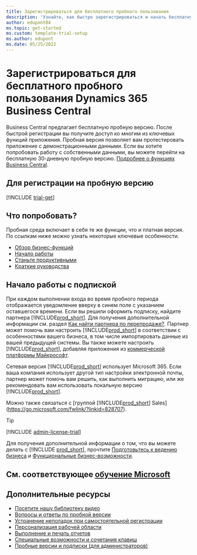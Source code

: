 ```yaml
---
title: Зарегистрироваться для бесплатного пробного пользования
description: 'Узнайте, как быстро зарегистрироваться и начать бесплатную пробную версию Dynamics 365 Business Central. Исследуйте приложение с помощью руководств и видео, и найти больше ресурсов для обучения.'
author: edupont04
ms.topic: get-started
ms.custom: template-trial-setup
ms.author: edupont
ms.date: 05/25/2022
---
```


# <a name="sign-up-for-a-free-dynamics-365-business-central-trial" />Зарегистрироваться для бесплатного пробного пользования Dynamics 365 Business Central

Business Central предлагает бесплатную пробную версию. После быстрой регистрации вы получите доступ ко многим из ключевых функций приложения. Пробная версия позволяет вам протестировать приложение с демонстрационными данными. Если вы хотите попробовать работу с собственными данными, вы можете перейти на бесплатную 30-дневную пробную версию. [Подробнее о функциях Business Central](across-business-functionality.md).  

## <a name="to-sign-up-for-the-trial" />Для регистрации на пробную версию

[!INCLUDE [trial-get](includes/trial-get.md)]

## <a name="what-to-try" />Что попробовать?

Пробная среда включает в себя те же функции, что и платная версия. По ссылкам ниже можно узнать некоторые ключевые особенности.

- [Обзор бизнес-функций](across-business-functionality.md)  
- [Начало работы](ui-get-ready-business.md#get-started)  
- [Станьте продуктивными](ui-work-product.md)  
- [Краткие руководства](quick-start-business-central.md)  

## <a name="get-started-with-a-subscription" />Начало работы с подпиской

При каждом выполнении входа во время пробного периода отображается уведомление вверху в синем поле с указанием оставшегося времени. Если вы решили оформить подписку, найдите партнера [!INCLUDE[prod_short](includes/prod_short.md)]. Для получения дополнительной информации см. раздел [Как найти партнера по перепродаже?](/dynamics365/business-central/across-faq#how-do-i-find-a-reselling-partner). Партнер может помочь вам настроить [!INCLUDE[prod_short](includes/prod_short.md)] в соответствии с особенностями вашего бизнеса, в том числе импортировать данные из вашей предыдущей системы. Вы также можете настроить [!INCLUDE[prod_short](includes/prod_short.md)], добавляя приложения из [коммерческой платформы Майкрософт](https://go.microsoft.com/fwlink/?linkid=2081646).  

Сетевая версия [!INCLUDE[prod_short](includes/prod_short.md)] использует Microsoft 365. Если ваша компания использует другой тип настройки электронной почты, партнер может помочь вам решить, как выполнить миграцию, или же рекомендовать вам использовать локальную версию [!INCLUDE[prod_short](includes/prod_short.md)].  

Можно также связаться с [группой [!INCLUDE[prod_short](includes/prod_short.md)] Sales](https://go.microsoft.com/fwlink/?linkid=828707).  

> [!TIP]
> [!INCLUDE [admin-license-trial](includes/admin-license-trial.md)]

Для получения дополнительной информации о том, что вы можете делать с [!INCLUDE [prod_short](includes/prod_short.md)], прочтите [Подготовьтесь к ведению бизнеса](ui-get-ready-business.md) и [Функциональные бизнес-возможности](across-business-functionality.md).  

## <a name="see-related-microsoft-trainingtrainingmodulestrial-dynamics-365-business-central" />См. соответствующее [обучение Microsoft](/training/modules/trial-dynamics-365-business-central/)

## <a name="additional-resources" />Дополнительные ресурсы

- [Посетите нашу библиотеку видео](across-videos.md)  
- [Вопросы и ответы по пробной версии](trial-faq.md)  
- [Устранение неполадок при самостоятельной регистрации](ui-troubleshoot-self-signup.md)  
- [Персонализация рабочей области](ui-personalization-user.md)  
- [Выполнение и печать отчетов](ui-work-report.md)  
- [Специальные возможности и сочетания клавиш](ui-accessibility.md)  
- [Пробные версии и подписки (для администраторов)](/dynamics365/business-central/dev-itpro/administration/trials-subscriptions)  
